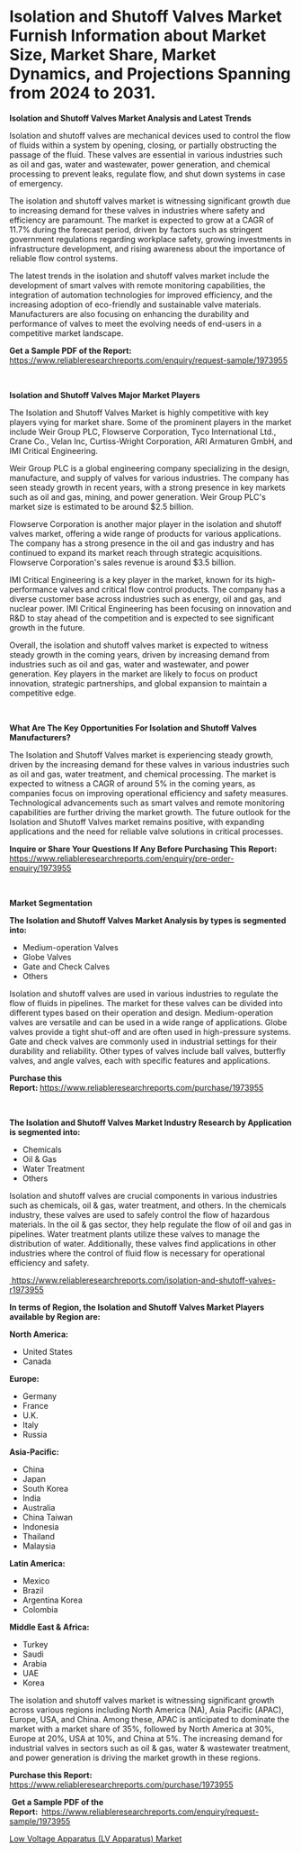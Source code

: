 <p><h1>Isolation and Shutoff Valves Market Furnish Information about Market Size, Market Share, Market Dynamics, and Projections Spanning from 2024 to 2031.</h1></p><p><strong>Isolation and Shutoff Valves Market Analysis and Latest Trends</strong></p>
<p><p>Isolation and shutoff valves are mechanical devices used to control the flow of fluids within a system by opening, closing, or partially obstructing the passage of the fluid. These valves are essential in various industries such as oil and gas, water and wastewater, power generation, and chemical processing to prevent leaks, regulate flow, and shut down systems in case of emergency.</p><p>The isolation and shutoff valves market is witnessing significant growth due to increasing demand for these valves in industries where safety and efficiency are paramount. The market is expected to grow at a CAGR of 11.7% during the forecast period, driven by factors such as stringent government regulations regarding workplace safety, growing investments in infrastructure development, and rising awareness about the importance of reliable flow control systems.</p><p>The latest trends in the isolation and shutoff valves market include the development of smart valves with remote monitoring capabilities, the integration of automation technologies for improved efficiency, and the increasing adoption of eco-friendly and sustainable valve materials. Manufacturers are also focusing on enhancing the durability and performance of valves to meet the evolving needs of end-users in a competitive market landscape.</p></p>
<p><strong>Get a Sample PDF of the Report:&nbsp;</strong> <a href="https://www.reliableresearchreports.com/enquiry/request-sample/1973955">https://www.reliableresearchreports.com/enquiry/request-sample/1973955</a></p>
<p>&nbsp;</p>
<p><strong>Isolation and Shutoff Valves Major Market Players</strong></p>
<p><p>The Isolation and Shutoff Valves Market is highly competitive with key players vying for market share. Some of the prominent players in the market include Weir Group PLC, Flowserve Corporation, Tyco International Ltd., Crane Co., Velan Inc, Curtiss-Wright Corporation, ARI Armaturen GmbH, and IMI Critical Engineering.</p><p>Weir Group PLC is a global engineering company specializing in the design, manufacture, and supply of valves for various industries. The company has seen steady growth in recent years, with a strong presence in key markets such as oil and gas, mining, and power generation. Weir Group PLC's market size is estimated to be around $2.5 billion.</p><p>Flowserve Corporation is another major player in the isolation and shutoff valves market, offering a wide range of products for various applications. The company has a strong presence in the oil and gas industry and has continued to expand its market reach through strategic acquisitions. Flowserve Corporation's sales revenue is around $3.5 billion.</p><p>IMI Critical Engineering is a key player in the market, known for its high-performance valves and critical flow control products. The company has a diverse customer base across industries such as energy, oil and gas, and nuclear power. IMI Critical Engineering has been focusing on innovation and R&D to stay ahead of the competition and is expected to see significant growth in the future.</p><p>Overall, the isolation and shutoff valves market is expected to witness steady growth in the coming years, driven by increasing demand from industries such as oil and gas, water and wastewater, and power generation. Key players in the market are likely to focus on product innovation, strategic partnerships, and global expansion to maintain a competitive edge.</p></p>
<p>&nbsp;</p>
<p><strong>What Are The Key Opportunities For Isolation and Shutoff Valves Manufacturers?</strong></p>
<p><p>The Isolation and Shutoff Valves market is experiencing steady growth, driven by the increasing demand for these valves in various industries such as oil and gas, water treatment, and chemical processing. The market is expected to witness a CAGR of around 5% in the coming years, as companies focus on improving operational efficiency and safety measures. Technological advancements such as smart valves and remote monitoring capabilities are further driving the market growth. The future outlook for the Isolation and Shutoff Valves market remains positive, with expanding applications and the need for reliable valve solutions in critical processes.</p></p>
<p><strong>Inquire or Share Your Questions If Any Before Purchasing This Report:</strong> <a href="https://www.reliableresearchreports.com/enquiry/pre-order-enquiry/1973955">https://www.reliableresearchreports.com/enquiry/pre-order-enquiry/1973955</a></p>
<p>&nbsp;</p>
<p><strong>Market Segmentation</strong></p>
<p><strong>The Isolation and Shutoff Valves Market Analysis by types is segmented into:</strong></p>
<p><ul><li>Medium-operation Valves</li><li>Globe Valves</li><li>Gate and Check Calves</li><li>Others</li></ul></p>
<p><p>Isolation and shutoff valves are used in various industries to regulate the flow of fluids in pipelines. The market for these valves can be divided into different types based on their operation and design. Medium-operation valves are versatile and can be used in a wide range of applications. Globe valves provide a tight shut-off and are often used in high-pressure systems. Gate and check valves are commonly used in industrial settings for their durability and reliability. Other types of valves include ball valves, butterfly valves, and angle valves, each with specific features and applications.</p></p>
<p><strong>Purchase this Report:&nbsp;</strong><a href="https://www.reliableresearchreports.com/purchase/1973955">https://www.reliableresearchreports.com/purchase/1973955</a></p>
<p>&nbsp;</p>
<p><strong>The Isolation and Shutoff Valves Market Industry Research by Application is segmented into:</strong></p>
<p><ul><li>Chemicals</li><li>Oil & Gas</li><li>Water Treatment</li><li>Others</li></ul></p>
<p><p>Isolation and shutoff valves are crucial components in various industries such as chemicals, oil & gas, water treatment, and others. In the chemicals industry, these valves are used to safely control the flow of hazardous materials. In the oil & gas sector, they help regulate the flow of oil and gas in pipelines. Water treatment plants utilize these valves to manage the distribution of water. Additionally, these valves find applications in other industries where the control of fluid flow is necessary for operational efficiency and safety.</p></p>
<p><a href="https://www.reliableresearchreports.com/isolation-and-shutoff-valves-r1973955">&nbsp;https://www.reliableresearchreports.com/isolation-and-shutoff-valves-r1973955</a></p>
<p><strong>In terms of Region, the Isolation and Shutoff Valves Market Players available by Region are:</strong></p>
<p>
    <p> <strong> North America: </strong>
        <ul>
            <li>United States</li>
            <li>Canada</li>
        </ul>
        </p> 
    <p> <strong> Europe: </strong>
        <ul>
            <li>Germany</li>
            <li>France</li>
            <li>U.K.</li>
            <li>Italy</li>
            <li>Russia</li>
        </ul>
        </p> 
    <p> <strong> Asia-Pacific: </strong>
        <ul>
            <li>China</li>
            <li>Japan</li>
            <li>South Korea</li>
            <li>India</li>
            <li>Australia</li>
            <li>China Taiwan</li>
            <li>Indonesia</li>
            <li>Thailand</li>
            <li>Malaysia</li>
        </ul>
        </p> 
    <p> <strong> Latin America: </strong>
        <ul>
            <li>Mexico</li>
            <li>Brazil</li>
            <li>Argentina Korea</li>
            <li>Colombia</li>
        </ul>
        </p> 
    <p> <strong> Middle East & Africa: </strong>
        <ul>
            <li>Turkey</li>
            <li>Saudi</li>
            <li>Arabia</li>
            <li>UAE</li>
            <li>Korea</li>
        </ul>
    </p>
    </p>
<p><p>The isolation and shutoff valves market is witnessing significant growth across various regions including North America (NA), Asia Pacific (APAC), Europe, USA, and China. Among these, APAC is anticipated to dominate the market with a market share of 35%, followed by North America at 30%, Europe at 20%, USA at 10%, and China at 5%. The increasing demand for industrial valves in sectors such as oil & gas, water & wastewater treatment, and power generation is driving the market growth in these regions.</p></p>
<p><strong>Purchase this Report: </strong><a href="https://www.reliableresearchreports.com/purchase/1973955">https://www.reliableresearchreports.com/purchase/1973955</a></p>
<p>&nbsp;<strong>Get a Sample PDF of the Report:&nbsp;&nbsp;</strong><a href="https://www.reliableresearchreports.com/enquiry/request-sample/1973955">https://www.reliableresearchreports.com/enquiry/request-sample/1973955</a></p>
<p><strong></strong></p>
<p><p><a href="https://github.com/dimitrishawkinswaynenp91rgz/Market-Research-Report-List-2/blob/main/low-voltage-apparatus-lv-apparatus-market.md">Low Voltage Apparatus (LV Apparatus) Market</a></p></p>